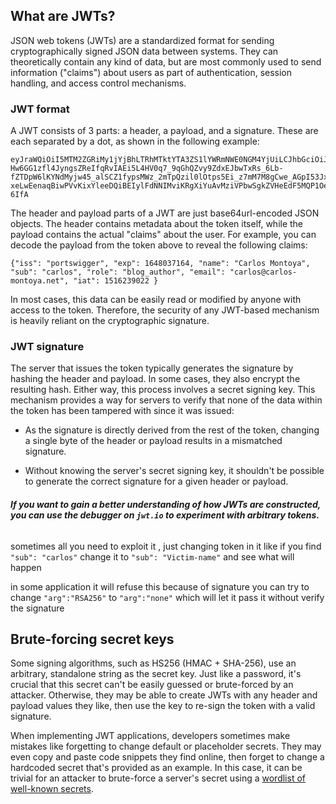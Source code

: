 ## What are JWTs?

JSON web tokens (JWTs) are a standardized format for sending cryptographically signed JSON data between systems. They can theoretically contain any kind of data, but are most commonly used to send information ("claims") about users as part of authentication, session handling, and access control mechanisms.

### JWT format

A JWT consists of 3 parts: a header, a payload, and a signature. These are each separated by a dot, as shown in the following example:

```
eyJraWQiOiI5MTM2ZGRiMy1jYjBhLTRhMTktYTA3ZS1lYWRmNWE0NGM4YjUiLCJhbGciOiJSUzI1NiJ9.eyJpc3MiOiJwb3J0c3dpZ2dlciIsImV4cCI6MTY0ODAzNzE2NCwibmFtZSI6IkNhcmxvcyBNb250b3lhIiwic3ViIjoiY2FybG9zIiwicm9sZSI6ImJsb2dfYXV0aG9yIiwiZW1haWwiOiJjYXJsb3NAY2FybG9zLW1vbnRveWEubmV0IiwiaWF0IjoxNTE2MjM5MDIyfQ.SYZBPIBg2CRjXAJ8vCER0LA_ENjII1JakvNQoP-Hw6GG1zfl4JyngsZReIfqRvIAEi5L4HV0q7_9qGhQZvy9ZdxEJbwTxRs_6Lb-fZTDpW6lKYNdMyjw45_alSCZ1fypsMWz_2mTpQzil0lOtps5Ei_z7mM7M8gCwe_AGpI53JxduQOaB5HkT5gVrv9cKu9CsW5MS6ZbqYXpGyOG5ehoxqm8DL5tFYaW3lB50ELxi0KsuTKEbD0t5BCl0aCR2MBJWAbN-xeLwEenaqBiwPVvKixYleeDQiBEIylFdNNIMviKRgXiYuAvMziVPbwSgkZVHeEdF5MQP1Oe2Spac-6IfA

```
The header and payload parts of a JWT are just base64url-encoded JSON objects. The header contains metadata about the token itself, while the payload contains the actual "claims" about the user. For example, you can decode the payload from the token above to reveal the following claims:

```
{"iss": "portswigger", "exp": 1648037164, "name": "Carlos Montoya", "sub": "carlos", "role": "blog_author", "email": "carlos@carlos-montoya.net", "iat": 1516239022 }
```

In most cases, this data can be easily read or modified by anyone with access to the token. Therefore, the security of any JWT-based mechanism is heavily reliant on the cryptographic signature.

### JWT signature

The server that issues the token typically generates the signature by hashing the header and payload. In some cases, they also encrypt the resulting hash. Either way, this process involves a secret signing key. This mechanism provides a way for servers to verify that none of the data within the token has been tampered with since it was issued:

- As the signature is directly derived from the rest of the token, changing a single byte of the header or payload results in a mismatched signature.
    
- Without knowing the server's secret signing key, it shouldn't be possible to generate the correct signature for a given header or payload.

###### **If you want to gain a better understanding of how JWTs are constructed, you can use the debugger on `jwt.io` to experiment with arbitrary tokens.**

sometimes all you need to exploit it , just changing token in it like if you find `"sub": "carlos"`
change it to `"sub": "Victim-name"` and see what will happen

in some application it will refuse this because of signature  you can try to change `"arg":"RSA256"` to `"arg":"none"` which will let it pass it without verify the signature 

## Brute-forcing secret keys

Some signing algorithms, such as HS256 (HMAC + SHA-256), use an arbitrary, standalone string as the secret key. Just like a password, it's crucial that this secret can't be easily guessed or brute-forced by an attacker. Otherwise, they may be able to create JWTs with any header and payload values they like, then use the key to re-sign the token with a valid signature.

When implementing JWT applications, developers sometimes make mistakes like forgetting to change default or placeholder secrets. They may even copy and paste code snippets they find online, then forget to change a hardcoded secret that's provided as an example. In this case, it can be trivial for an attacker to brute-force a server's secret using a [wordlist of well-known secrets](https://github.com/wallarm/jwt-secrets/blob/master/jwt.secrets.list).


